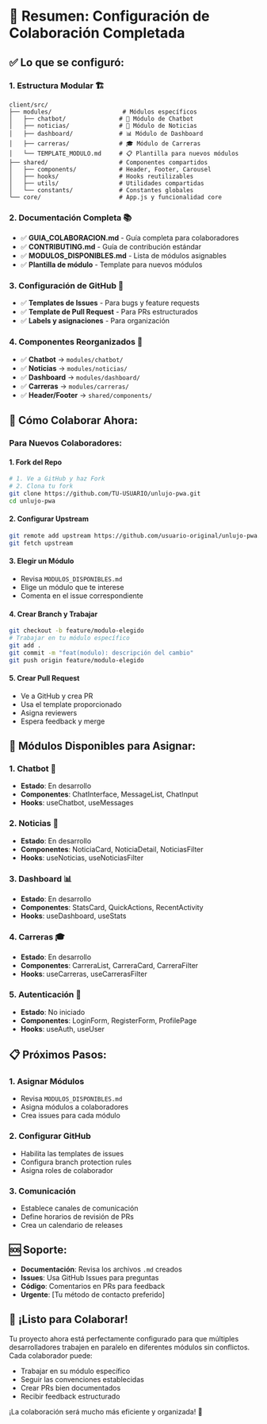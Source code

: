 # 🎉 Resumen: Configuración de Colaboración Completada

## ✅ **Lo que se configuró:**

### **1. Estructura Modular** 🏗️
```
client/src/
├── modules/                    # Módulos específicos
│   ├── chatbot/               # 🤖 Módulo de Chatbot
│   ├── noticias/              # 📰 Módulo de Noticias  
│   ├── dashboard/             # 📊 Módulo de Dashboard
│   ├── carreras/              # 🎓 Módulo de Carreras
│   └── TEMPLATE_MODULO.md     # 📋 Plantilla para nuevos módulos
├── shared/                    # Componentes compartidos
│   ├── components/            # Header, Footer, Carousel
│   ├── hooks/                 # Hooks reutilizables
│   ├── utils/                 # Utilidades compartidas
│   └── constants/             # Constantes globales
└── core/                      # App.js y funcionalidad core
```

### **2. Documentación Completa** 📚
- ✅ **GUIA_COLABORACION.md** - Guía completa para colaboradores
- ✅ **CONTRIBUTING.md** - Guía de contribución estándar
- ✅ **MODULOS_DISPONIBLES.md** - Lista de módulos asignables
- ✅ **Plantilla de módulo** - Template para nuevos módulos

### **3. Configuración de GitHub** 🔧
- ✅ **Templates de Issues** - Para bugs y feature requests
- ✅ **Template de Pull Request** - Para PRs estructurados
- ✅ **Labels y asignaciones** - Para organización

### **4. Componentes Reorganizados** 🔄
- ✅ **Chatbot** → `modules/chatbot/`
- ✅ **Noticias** → `modules/noticias/`
- ✅ **Dashboard** → `modules/dashboard/`
- ✅ **Carreras** → `modules/carreras/`
- ✅ **Header/Footer** → `shared/components/`

## 🚀 **Cómo Colaborar Ahora:**

### **Para Nuevos Colaboradores:**

#### **1. Fork del Repo**
```bash
# 1. Ve a GitHub y haz Fork
# 2. Clona tu fork
git clone https://github.com/TU-USUARIO/unlujo-pwa.git
cd unlujo-pwa
```

#### **2. Configurar Upstream**
```bash
git remote add upstream https://github.com/usuario-original/unlujo-pwa.git
git fetch upstream
```

#### **3. Elegir un Módulo**
- Revisa `MODULOS_DISPONIBLES.md`
- Elige un módulo que te interese
- Comenta en el issue correspondiente

#### **4. Crear Branch y Trabajar**
```bash
git checkout -b feature/modulo-elegido
# Trabajar en tu módulo específico
git add .
git commit -m "feat(modulo): descripción del cambio"
git push origin feature/modulo-elegido
```

#### **5. Crear Pull Request**
- Ve a GitHub y crea PR
- Usa el template proporcionado
- Asigna reviewers
- Espera feedback y merge

## 🎯 **Módulos Disponibles para Asignar:**

### **1. Chatbot** 🤖
- **Estado**: En desarrollo
- **Componentes**: ChatInterface, MessageList, ChatInput
- **Hooks**: useChatbot, useMessages

### **2. Noticias** 📰
- **Estado**: En desarrollo  
- **Componentes**: NoticiaCard, NoticiaDetail, NoticiasFilter
- **Hooks**: useNoticias, useNoticiasFilter

### **3. Dashboard** 📊
- **Estado**: En desarrollo
- **Componentes**: StatsCard, QuickActions, RecentActivity
- **Hooks**: useDashboard, useStats

### **4. Carreras** 🎓
- **Estado**: En desarrollo
- **Componentes**: CarreraList, CarreraCard, CarreraFilter
- **Hooks**: useCarreras, useCarrerasFilter

### **5. Autenticación** 🔐
- **Estado**: No iniciado
- **Componentes**: LoginForm, RegisterForm, ProfilePage
- **Hooks**: useAuth, useUser

## 📋 **Próximos Pasos:**

### **1. Asignar Módulos**
- Revisa `MODULOS_DISPONIBLES.md`
- Asigna módulos a colaboradores
- Crea issues para cada módulo

### **2. Configurar GitHub**
- Habilita las templates de issues
- Configura branch protection rules
- Asigna roles de colaborador

### **3. Comunicación**
- Establece canales de comunicación
- Define horarios de revisión de PRs
- Crea un calendario de releases

## 🆘 **Soporte:**

- **Documentación**: Revisa los archivos `.md` creados
- **Issues**: Usa GitHub Issues para preguntas
- **Código**: Comentarios en PRs para feedback
- **Urgente**: [Tu método de contacto preferido]

## 🎉 **¡Listo para Colaborar!**

Tu proyecto ahora está perfectamente configurado para que múltiples desarrolladores trabajen en paralelo en diferentes módulos sin conflictos. Cada colaborador puede:

- Trabajar en su módulo específico
- Seguir las convenciones establecidas
- Crear PRs bien documentados
- Recibir feedback estructurado

¡La colaboración será mucho más eficiente y organizada! 🚀
